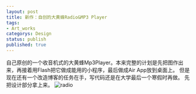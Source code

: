 ```yaml
---
layout: post
title: 新作：自创的大黄蜂Radio&MP3 Player
tags:
- Art_works
categorys: Design
status: publish
published: true
---
```

自己原创的一个收音机式的大黄蜂Mp3Player。本来完整的计划是先把图作出来，再接着用Flash把它做成能用的小程序，最后做成Air App放到桌面上。
但是现在还有一个改造博客的任务在手，写代码还是在大学最后一个寒假时再做。
先把设计部分拿上来。
<img src="http://pic.yupoo.com/jacobz/BBd1d5ek/11WdNb.jpg" alt="radio" />
